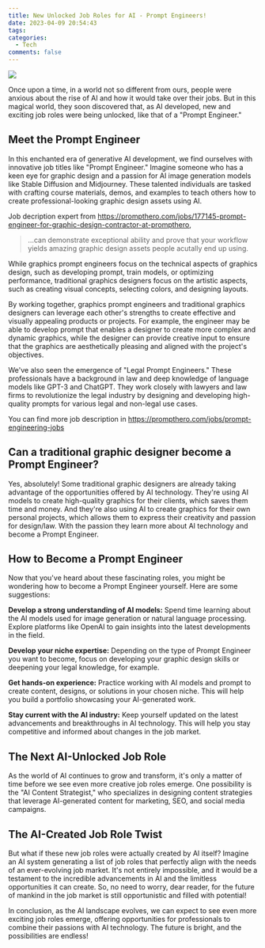 ```yaml
---
title: New Unlocked Job Roles for AI - Prompt Engineers!
date: 2023-04-09 20:54:43
tags:
categories:
  - Tech
comments: false
---
```


![](prompt_engineer.png)

Once upon a time, in a world not so different from ours, people were anxious about the rise of AI and how it would take over their jobs. But in this magical world, they soon discovered that, as AI developed, new and exciting job roles were being unlocked, like that of a "Prompt Engineer."

## Meet the Prompt Engineer
In this enchanted era of generative AI development, we find ourselves with innovative job titles like "Prompt Engineer." Imagine someone who has a keen eye for graphic design and a passion for AI image generation models like Stable Diffusion and Midjourney. These talented individuals are tasked with crafting course materials, demos, and examples to teach others how to create professional-looking graphic design assets using AI.

Job decription expert from https://prompthero.com/jobs/177145-prompt-engineer-for-graphic-design-contractor-at-prompthero,
> ...can demonstrate exceptional ability and prove that your workflow yields amazing graphic design assets people acutally end up using.

While graphics prompt engineers focus on the technical aspects of graphics design, such as developing prompt, train models, or optimizing performance, traditional graphics designers focus on the artistic aspects, such as creating visual concepts, selecting colors, and designing layouts.

By working together, graphics prompt engineers and traditional graphics designers can leverage each other's strengths to create effective and visually appealing products or projects. For example, the engineer may be able to develop prompt that enables a designer to create more complex and dynamic graphics, while the designer can provide creative input to ensure that the graphics are aesthetically pleasing and aligned with the project's objectives.

We've also seen the emergence of "Legal Prompt Engineers." These professionals have a background in law and deep knowledge of language models like GPT-3 and ChatGPT. They work closely with lawyers and law firms to revolutionize the legal industry by designing and developing high-quality prompts for various legal and non-legal use cases.

You can find more job description in https://prompthero.com/jobs/prompt-engineering-jobs

## Can a traditional graphic designer become a Prompt Engineer?
Yes, absolutely! Some traditional graphic designers are already taking advantage of the opportunities offered by AI technology. They're using AI models to create high-quality graphics for their clients, which saves them time and money. And they're also using AI to create graphics for their own personal projects, which allows them to express their creativity and passion for design/law. With the passion they learn more about AI technology and become a Prompt Engineer.

## How to Become a Prompt Engineer
Now that you've heard about these fascinating roles, you might be wondering how to become a Prompt Engineer yourself. Here are some suggestions:

**Develop a strong understanding of AI models:** Spend time learning about the AI models used for image generation or natural language processing. Explore platforms like OpenAI to gain insights into the latest developments in the field.

**Develop your niche expertise:** Depending on the type of Prompt Engineer you want to become, focus on developing your graphic design skills or deepening your legal knowledge, for example.

**Get hands-on experience:** Practice working with AI models and prompt to create content, designs, or solutions in your chosen niche. This will help you build a portfolio showcasing your AI-generated work.

**Stay current with the AI industry:** Keep yourself updated on the latest advancements and breakthroughs in AI technology. This will help you stay competitive and informed about changes in the job market.

## The Next AI-Unlocked Job Role
As the world of AI continues to grow and transform, it's only a matter of time before we see even more creative job roles emerge. One possibility is the "AI Content Strategist," who specializes in designing content strategies that leverage AI-generated content for marketing, SEO, and social media campaigns.

## The AI-Created Job Role Twist
But what if these new job roles were actually created by AI itself? Imagine an AI system generating a list of job roles that perfectly align with the needs of an ever-evolving job market. It's not entirely impossible, and it would be a testament to the incredible advancements in AI and the limitless opportunities it can create. So, no need to worry, dear reader, for the future of mankind in the job market is still opportunistic and filled with potential!

In conclusion, as the AI landscape evolves, we can expect to see even more exciting job roles emerge, offering opportunities for professionals to combine their passions with AI technology. The future is bright, and the possibilities are endless!